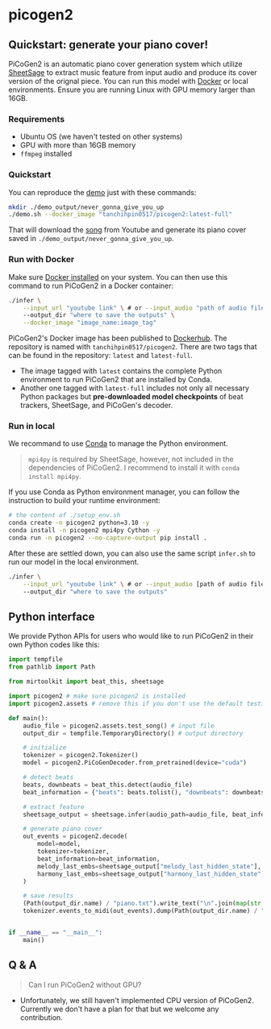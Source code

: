 # picogen2

## Quickstart: generate your piano cover!
PiCoGen2 is an automatic piano cover generation system which utilize [SheetSage](https://github.com/chrisdonahue/sheetsage) to extract music feature from input audio and produce its cover version of the orignal piece.
You can run this model with [Docker](https://docs.docker.com/) or local environments. Ensure you are running Linux with GPU memory larger than 16GB.

### Requirements
* Ubuntu OS (we haven't tested on other systems)
* GPU with more than 16GB memory
* `ffmpeg` installed

### Quickstart
You can reproduce the [demo]() just with these commands:
```sh
mkdir ./demo_output/never_gonna_give_you_up
./demo.sh --docker_image "tanchihpin0517/picogen2:latest-full"
```
That will download the [song](https://www.youtube.com/watch?v=dQw4w9WgXcQ) from Youtube and generate its piano cover saved in `./demo_output/never_gonna_give_you_up`.



### Run with Docker
Make sure [Docker installed](https://docs.docker.com/desktop/install/linux-install/) on your system. You can then use this command to run PiCoGen2 in a Docker container:
```sh
./infer \
    --input_url "youtube link" \ # or --input_audio "path of audio file"
    --output_dir "where to save the outputs" \
    --docker_image "image_name:image_tag"
```
PiCoGen2's Docker image has been published to [Dockerhub](https://hub.docker.com/repository/docker/tanchihpin0517/picogen2/general). The repository is named with `tanchihpin0517/picogen2`. There are two tags that can be found in the repository: `latest` and `latest-full`.

- The image tagged with `latest` contains the complete Python environment to run PiCoGen2 that are installed by Conda.
- Another one tagged with `latest-full` includes not only all necessary Python packages but **pre-downloaded model checkpoints** of beat trackers, SheetSage, and PiCoGen's decoder.


### Run in local
We recommand to use [Conda](https://conda.io/projects/conda/en/latest/user-guide/getting-started.html) to manage the Python environment.

> `mpi4py` is required by SheetSage, however, not included in the dependencies of PiCoGen2. I recommend to install it with `conda install mpi4py`.

If you use Conda as Python environment manager, you can follow the instruction to build your runtime environment:
```sh
# the content of ./setup_env.sh
conda create -n picogen2 python=3.10 -y
conda install -n picogen2 mpi4py Cython -y
conda run -n picogen2 --no-capture-output pip install .
```
After these are settled down, you can also use the same script `infer.sh` to run our model in the local environment.
```sh
./infer \
    --input_url "youtube link" \ # or --input_audio [path of audio file] 
    --output_dir "where to save the outputs"
```



## Python interface
We provide Python APIs for users who would like to run PiCoGen2 in their own Python codes like this:
```python
import tempfile
from pathlib import Path

from mirtoolkit import beat_this, sheetsage

import picogen2 # make sure picogen2 is installed
import picogen2.assets # remove this if you don't use the default testing song

def main():
    audio_file = picogen2.assets.test_song() # input file
    output_dir = tempfile.TemporaryDirectory() # output directory

    # initialize
    tokenizer = picogen2.Tokenizer()
    model = picogen2.PiCoGenDecoder.from_pretrained(device="cuda")

    # detect beats
    beats, downbeats = beat_this.detect(audio_file)
    beat_information = {"beats": beats.tolist(), "downbeats": downbeats.tolist()}

    # extract feature
    sheetsage_output = sheetsage.infer(audio_path=audio_file, beat_information=beat_information)

    # generate piano cover
    out_events = picogen2.decode(
        model=model,
        tokenizer=tokenizer,
        beat_information=beat_information,
        melody_last_embs=sheetsage_output["melody_last_hidden_state"],
        harmony_last_embs=sheetsage_output["harmony_last_hidden_state"],
    )

    # save results
    (Path(output_dir.name) / "piano.txt").write_text("\n".join(map(str, out_events)))
    tokenizer.events_to_midi(out_events).dump(Path(output_dir.name) / "piano.mid")


if __name__ == "__main__":
    main()
```

## Q & A
> Can I run PiCoGen2 without GPU?
- Unfortunately, we still haven't implemented CPU version of PiCoGen2. Currently we don't have a plan for that but we welcome any contribution.
